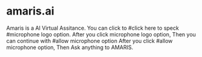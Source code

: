 # amaris.ai
Amaris is a AI Virtual Assitance.
You can click to #click here to speck #microphone logo option.
After you click microphone logo option, Then you can continue with #allow microphone option
After you click #allow microphone option,
Then Ask anything to AMARIS.
